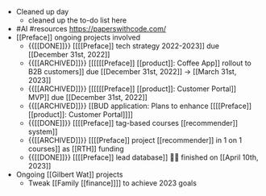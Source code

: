 - Cleaned up day
    - cleaned up the to-do list here
- #AI #resources https://paperswithcode.com/
- [[Preface]] ongoing projects involved
    - {{[[DONE]]}}  [[[[Preface]] tech strategy 2022-2023]] due [[December 31st, 2022]]
    - {{[[ARCHIVED]]}}  [[[[[[Preface]] [[product]]: Coffee App]] rollout to B2B customers]] due [[December 31st, 2022]] -> [[March 31st, 2023]]
    - {{[[ARCHIVED]]}}  [[[[[[Preface]] [[product]]: Customer Portal]] MVP]] due [[December 31st, 2022]]
    - {{[[ARCHIVED]]}}  [[BUD application: Plans to enhance [[[[Preface]] [[product]]: Customer Portal]]]]
    - {{[[DONE]]}}  [[[[Preface]] tag-based courses [[recommender]] system]] 
    - {{[[ARCHIVED]]}}  [[[[Preface]] project [[recommender]] in 1 on 1 courses]] as [[RTH]] funding
    - {{[[DONE]]}}  [[[[Preface]] lead database]] 👏🏼 finished on [[April 10th, 2023]]
- Ongoing [[Gilbert Wat]] projects
    - Tweak [[Family [[finance]]]] to achieve 2023 goals
